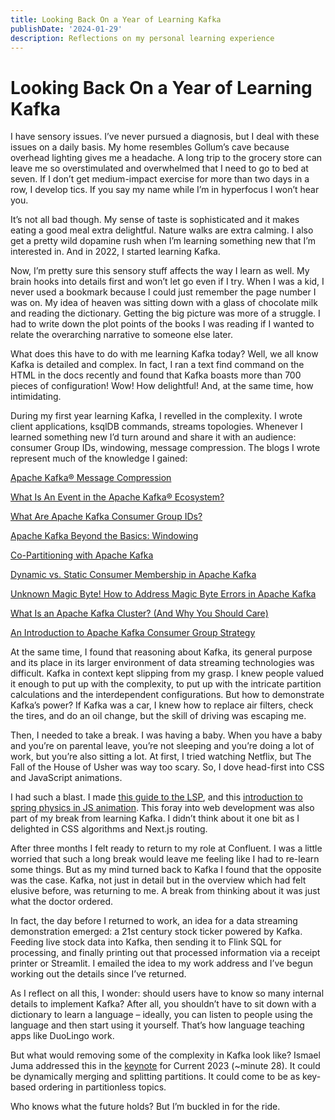 ```yaml
---
title: Looking Back On a Year of Learning Kafka 
publishDate: '2024-01-29'
description: Reflections on my personal learning experience
---
```


# Looking Back On a Year of Learning Kafka

I have sensory issues. I’ve never pursued a diagnosis, but I deal with these issues on a daily basis. My home resembles Gollum’s cave because overhead lighting gives me a headache. A long trip to the grocery store can leave me so overstimulated and overwhelmed that I need to go to bed at seven. If I don’t get medium-impact exercise for more than two days in a row, I develop tics. If you say my name while I’m in hyperfocus I won’t hear you.

It’s not all bad though. My sense of taste is sophisticated and it makes eating a good meal extra delightful. Nature walks are extra calming. I also get a pretty wild dopamine rush when I’m learning something new that I’m interested in. And in 2022, I started learning Kafka. 

Now, I’m pretty sure this sensory stuff affects the way I learn as well. My brain hooks into details first and won’t let go even if I try. When I was a kid, I never used a bookmark because I could just remember the page number I was on. My idea of heaven was sitting down with a glass of chocolate milk and reading the dictionary. Getting the big picture was more of a struggle. I had to write down the plot points of the books I was reading if I wanted to relate the overarching narrative to someone else later. 

What does this have to do with me learning Kafka today? Well, we all know Kafka is detailed and complex. In fact, I ran a text find command on the HTML in the docs recently and found that Kafka boasts more than 700 pieces of configuration! Wow! How delightful! And, at the same time, how intimidating. 

During my first year learning Kafka, I revelled in the complexity. I wrote client applications, ksqlDB commands, streams topologies. Whenever I learned something new I’d turn around and share it with an audience: consumer Group IDs, windowing, message compression. The blogs I wrote represent much of the knowledge I gained:

[Apache Kafka® Message Compression](https://www.confluent.io/blog/apache-kafka-message-compression/)

[What Is An Event in the Apache Kafka® Ecosystem?](https://www.confluent.io/blog/what-is-an-event-in-the-apache-kafka-ecosystem/)

[What Are Apache Kafka Consumer Group IDs?](https://www.confluent.io/blog/configuring-apache-kafka-consumer-group-ids/)

[Apache Kafka Beyond the Basics: Windowing](https://www.confluent.io/blog/windowing-in-kafka-streams/)

[Co-Partitioning with Apache Kafka](https://www.confluent.io/blog/co-partitioning-in-kafka-streams/)

[Dynamic vs. Static Consumer Membership in Apache Kafka](https://www.confluent.io/blog/dynamic-vs-static-kafka-consumer-rebalancing/)

[Unknown Magic Byte! How to Address Magic Byte Errors in Apache Kafka](https://www.confluent.io/blog/how-to-fix-unknown-magic-byte-errors-in-apache-kafka/)

[What Is an Apache Kafka Cluster? (And Why You Should Care)](https://www.confluent.io/blog/what-is-an-apache-kafka-cluster/)

[An Introduction to Apache Kafka Consumer Group Strategy](https://www.confluent.io/blog/kafka-consumer-group-partition-strategy/)


At the same time, I found that reasoning about Kafka, its general purpose and its place in its larger environment of data streaming technologies was difficult. Kafka in context kept slipping from my grasp. I knew people valued it enough to put up with the complexity, to put up with the intricate partition calculations and the interdependent configurations. But how to demonstrate Kafka’s power? If Kafka was a car, I knew how to replace air filters, check the tires, and do an oil change, but the skill of driving was escaping me. 

Then, I needed to take a break. I was having a baby. When you have a baby and you’re on parental leave, you’re not sleeping and you’re doing a lot of work, but you’re also sitting a lot. At first, I tried watching Netflix, but The Fall of the House of Usher was way too scary. So, I dove head-first into CSS and JavaScript animations. 

I had such a blast. I made [this guide to the LSP](https://what-is-the-lsp.netlify.app/), and this [introduction to spring physics in JS animation](https://spring-physics-in-animejs.netlify.app/). This foray into web development was also part of my break from learning Kafka. I didn’t think about it one bit as I delighted in CSS algorithms and Next.js routing.

After three months I felt ready to return to my role at Confluent. I was a little worried that such a long break would leave me feeling like I had to re-learn some things. But as my mind turned back to Kafka I found that the opposite was the case. Kafka, not just in detail but in the overview which had felt elusive before, was returning to me. A break from thinking about it was just what the doctor ordered. 

In fact, the day before I returned to work, an idea for a data streaming demonstration emerged: a 21st century stock ticker powered by Kafka. Feeding live stock data into Kafka, then sending it to Flink SQL for processing, and finally printing out that processed information via a receipt printer or Streamlit. I emailed the idea to my work address and I’ve begun working out the details since I’ve returned. 

As I reflect on all this, I wonder: should users have to know so many internal details to implement Kafka? After all, you shouldn’t have to sit down with a dictionary to learn a language – ideally, you can listen to people using the language and then start using it yourself. That’s how language teaching apps like DuoLingo work. 

But what would removing some of the complexity in Kafka look like? Ismael Juma addressed this in the [keynote](https://www.confluent.io/events/current/2023/kafka-flink-and-beyond/) for Current 2023 (~minute 28). It could be dynamically merging and splitting partitions. It could come to be as key-based ordering in partitionless topics. 

Who knows what the future holds? But I’m buckled in for the ride. 
